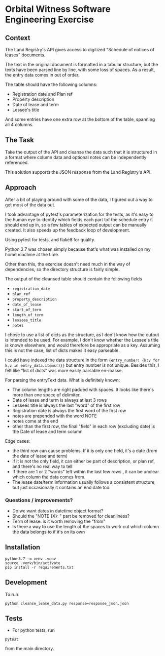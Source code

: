 # Orbital Witness Software Engineering Exercise

## Context
The Land Registry's API gives access to digitized "Schedule of notices of leases" documents.

The text in the original document is formatted in a tabular structure, but the texts have been
parsed line by line, with some loss of spaces.  As a result, the entry data comes in out of order.

The table should have the following columns:
* Registration date and Plan ref
* Property description
* Date of lease and term
* Lessee's title

And some entries have one extra row at the bottom of the table, spanning all 4 columns.

## The Task
Take the output of the API and cleanse the data such that it is structured in a format
where column data and optional notes can be independently referenced.

This solution supports the JSON response from the Land Registry's API.


## Approach

After a bit of playing around with some of the data, I figured out a way to get most of the data out.

I took advantage of pytest's parameterization for the tests, as it's easy to the human eye
to identify which fields each part tof the schedule entry it should end up in, so a few
tables of expected output can be manually created.
It also speeds up the feedback loop of development.

Using pytest for tests, and flake8 for quality.

Python 3.7 was chosen simply because that's what was installed on my home machine at the time.

Other than this, the exercise doesn't need much in the way of dependencies, 
so the directory structure is fairly simple.


The output of the cleansed table should contain the following fields

* `registration_date`
* `plan_ref`
* `property_description`
* `date_of_lease`
* `start_of_term`
* `length_of_term`
* `lessees_title`
* `notes`

I chose to use a list of dicts as the structure, as I don't know how the output is intended to be used.
For example, I don't know whether the Lessee's title is known elsewhere, and would therefore be
appropriate as a key. Assuming this is not the case, list of dicts makes it easy parseable.

I could have indexed the data structure in the form
`{entry_number: {k:v for k,v in entry_data.items()}}`
but entry number is not unique. Besides this, I felt like "list of dicts" was more easily parsable en-masse.


For parsing the entryText data. What is definitely known:
* The column lengths are right padded with spaces. It looks like there's more than one space of delimiter.
* Date of lease and term is always at last 3 rows
* Lessees title is always the last "word" of the first row
* Registration date is always the first word of the first row
* notes are prepended with the word NOTE
* notes come at the end
* other than the first row, the final "field" in each row (excluding date) is the Date of lease and term column 

Edge cases:
* the third row can cause problems. If it is only one field, it's a date (from the date of lease and term)
* if it is not the only field, it can either be part of description, or plan ref, and there's no real way to tell
* If there are 1 or 2 "words" left within the last few rows , it can be unclear which column the data comes from.
* The lease date/term information usually follows a consistent structure, but just occasionally it contains an end date too



### Questions / improvements?

* Do we want dates in datetime object format?
* Should the "NOTE {X}: " part be removed for cleanliness?
* Term of lease: is it worth removing the "from" 
* Is there a way to use the length of the spaces to work out which column the data belongs to if it's on its own


## Installation

```
python3.7 -m venv .venv
source .venv/bin/activate
pip install -r requirements.txt
```


## Development
To run:
```
python cleanse_lease_data.py response=response_json.json
```


## Tests

* For python tests, run 
```
pytest
```
from the main directory.


